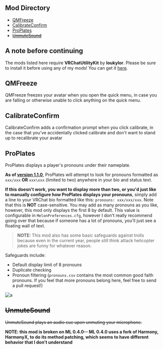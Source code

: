 ## Mod Directory
- [QMFreeze](#qmfreeze)
- [CalibrateConfirm](#calibrateconfirm)
- [ProPlates](#proplates)
- [~~UnmuteSound~~](#unmutesound)

## A note before continuing
The mods listed here require **VRChatUtilityKit** by **loukylor**. Please be sure to install it before using any of my mods! You can get it [here](https://github.com/loukylor/VRC-Mods/releases).

## QMFreeze
QMFreeze freezes your avatar when you open the quick menu, in case you are falling or otherwise unable to click anything on the quick menu.

## CalibrateConfirm
CalibrateConfirm adds a confirmation prompt when you click calibrate, in the case that you've accidentally clicked calibrate and don't want to stand up to recalibrate your avatar

## ProPlates
ProPlates displays a player's pronouns under their nameplate.

**As of [version 1.1.0](https://github.com/tetra-fox/VRCMods/releases/tag/2021.7.14)**, ProPlates will attempt to look for pronouns formatted as `xxx/xxx` **OR** `xxx\xxx` (limited to two) anywhere in your bio and status text.

**If this doesn't work, you want to display more than two, or you'd just like to manually configure how ProPlates displays your pronouns**, simply add a line to your VRChat bio formatted like this: `pronouns: xxx/xxx/xxx`. Note that this is **NOT** case-sensitive. You may add as many pronouns as you like, however, this mod only displays the first 8 by default. This value is configurable in `MelonPreferences.cfg`, however I don't really recommend going over that because if someone has a lot of pronouns, you'll just see a floating wall of text.

>**NOTE:** This mod also has some basic safeguards against trolls because even in the current year, people still think attack helicopter jokes are funny for whatever reason.

Safeguards include:
- Default display limit of 8 pronouns
- Duplicate checking
- Pronoun filtering (`pronouns.csv` contains the most common good faith pronouns. If you feel that more pronouns belong here, feel free to send a pull request!)

![a](https://i.imgur.com/AZEl7LA.png)


## ~~UnmuteSound~~
~~UnmuteSound plays an audio cue upon unmuting your microphone.~~

**NOTE: this mod is broken on ML 0.4.0-- ML 0.4.0 uses a fork of Harmony, HarmonyX, to do its method patching, which seems to have different behavior that I don't understand**
